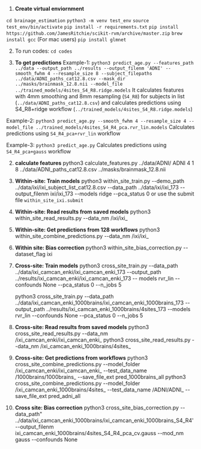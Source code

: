 
1.  **Create virtual enviornment**

`cd brainage_estimation`
`python3 -m venv test_env`
`source test_env/bin/activate` 
`pip install -r requirements.txt`
`pip install https://github.com/JamesRitchie/scikit-rvm/archive/master.zip` 
`brew install gcc` (For mac users)
`pip install glmnet`


2. To run codes: `cd codes`

1. **To get predictions**
Example-1:
`python3 predict_age.py --features_path ../data --output_path ../results --output_filenm 'ADNI' --smooth_fwhm 4 --resample_size 8 --subject_filepaths ../data/ADNI_paths_cat12.8.csv --mask_dir ../masks/brainmask_12.8.nii --model_file ../trained_models/4sites_S4_R8.ridge.models`
It calculates features with 4mm smoothing and 8mm resampling (`S4_R8`) for subjects in list (`../data/ADNI_paths_cat12.8.csv`) and calculates predictions using S4_R8+ridge workflow (`../trained_models/4sites_S4_R8.ridge.models`)

Example-2:
`python3 predict_age.py --smooth_fwhm 4 --resample_size 4 --model_file ../trained_models/4sites_S4_R4_pca.rvr_lin.models`
Calculates predictions using `S4_R4_pca+rvr_lin` workflow

Example-3:
`python3 predict_age.py`
Calculates predictions using `S4_R4_pca+gauss` workflow


2. **calculate features**
python3 calculate_features.py ../data/ADNI/ ADNI 4 1 8 ../data/ADNI_paths_cat12.8.csv ../masks/brainmask_12.8.nii
    
    
3. **Within-site: Train models**
python3 within_site_train.py --demo_path ../data/ixi/ixi_subject_list_cat12.8.csv --data_path ../data/ixi/ixi_173 --output_filenm ixi/ixi_173 --models ridge --pca_status 0
or use the submit file `within_site_ixi.submit`


4. **Within-site: Read results from saved models**
python3 within_site_read_results.py --data_nm /ixi/ixi_


5. **Within-site: Get predictions from 128 workflows**
python3 within_site_combine_predictions.py --data_nm /ixi/ixi_


6. **Within site: Bias correction**
python3 within_site_bias_correction.py --dataset_flag ixi


7. **Cross-site: Train models**
      python3 cross_site_train.py --data_path ../data/ixi_camcan_enki/ixi_camcan_enki_173 --output_path ../results/ixi_camcan_enki/ixi_camcan_enki_173 --   models rvr_lin --confounds None --pca_status 0 --n_jobs 5

      python3 cross_site_train.py --data_path ../data/ixi_camcan_enki_1000brains/ixi_camcan_enki_1000brains_173 --output_path ../results/ixi_camcan_enki_1000brains/4sites_173 --models rvr_lin --confounds None --pca_status 0 --n_jobs 5


8. **Cross-site: Read results from saved models**
      python3 cross_site_read_results.py --data_nm /ixi_camcan_enki/ixi_camcan_enki_ 
      python3 cross_site_read_results.py --data_nm /ixi_camcan_enki_1000brains/4sites_ 


9. **Cross-site: Get predictions from workflows**
      python3 cross_site_combine_predictions.py --model_folder /ixi_camcan_enki/ixi_camcan_enki_ --test_data_name /1000brains/1000brains_ --save_file_ext pred_1000brains_all
      python3 cross_site_combine_predictions.py --model_folder /ixi_camcan_enki_1000brains/4sites_ --test_data_name /ADNI/ADNI_ --save_file_ext pred_adni_all
   
   
10. **Cross site: Bias correction**
python3 cross_site_bias_correction.py --data_path" ../data/ixi_camcan_enki_1000brains/ixi_camcan_enki_1000brains_S4_R4' --output_filenm ixi_camcan_enki_1000brains/4sites_S4_R4_pca_cv.gauss --mod_nm gauss --confounds None
